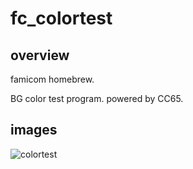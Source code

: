 # fc_colortest

## overview

famicom homebrew.

BG color test program. powered by CC65.

## images

![colortest](https://user-images.githubusercontent.com/5597377/131282249-fa98beff-9f1a-40f4-989e-4326b87b65f5.png)
